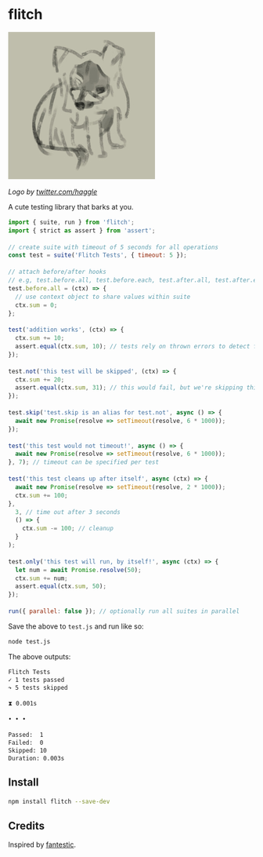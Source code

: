 # flitch

![flitch](logo.jpg)

*Logo by [twitter.com/haggle](https://twitter.com/haggle)*

A cute testing library that barks at you.

```js
import { suite, run } from 'flitch';
import { strict as assert } from 'assert';

// create suite with timeout of 5 seconds for all operations
const test = suite('Flitch Tests', { timeout: 5 });

// attach before/after hooks
// e.g, test.before.all, test.before.each, test.after.all, test.after.each
test.before.all = (ctx) => {
  // use context object to share values within suite
  ctx.sum = 0;
};

test('addition works', (ctx) => {
  ctx.sum += 10;
  assert.equal(ctx.sum, 10); // tests rely on thrown errors to detect failures
});

test.not('this test will be skipped', (ctx) => {
  ctx.sum += 20;
  assert.equal(ctx.sum, 31); // this would fail, but we're skipping this test! *shrugs*
});

test.skip('test.skip is an alias for test.not', async () => {
  await new Promise(resolve => setTimeout(resolve, 6 * 1000));
});

test('this test would not timeout!', async () => {
  await new Promise(resolve => setTimeout(resolve, 6 * 1000));
}, 7); // timeout can be specified per test

test('this test cleans up after itself', async (ctx) => {
  await new Promise(resolve => setTimeout(resolve, 2 * 1000));
  ctx.sum += 100;
},
  3, // time out after 3 seconds
  () => {
    ctx.sum -= 100; // cleanup
  }
);

test.only('this test will run, by itself!', async (ctx) => {
  let num = await Promise.resolve(50);
  ctx.sum += num;
  assert.equal(ctx.sum, 50);
});

run({ parallel: false }); // optionally run all suites in parallel
```

Save the above to `test.js` and run like so:
```bash
node test.js
````

The above outputs:
```
Flitch Tests
✓ 1 tests passed
↷ 5 tests skipped

⧗ 0.001s

• • •

Passed:  1
Failed:  0
Skipped: 10
Duration: 0.003s
```

## Install

```bash
npm install flitch --save-dev
```

## Credits
Inspired by [fantestic](https://github.com/porsager/fantestic).
